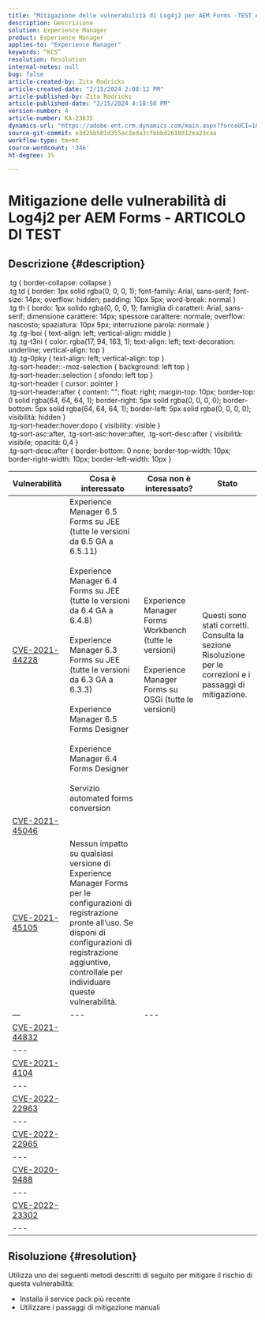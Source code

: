 ```yaml
---
title: "Mitigazione delle vulnerabilità di Log4j2 per AEM Forms -TEST ARTICLE"
description: Descrizione
solution: Experience Manager
product: Experience Manager
applies-to: "Experience Manager"
keywords: “KCS”
resolution: Resolution
internal-notes: null
bug: false
article-created-by: Zita Rodricks
article-created-date: "2/15/2024 2:08:12 PM"
article-published-by: Zita Rodricks
article-published-date: "2/15/2024 4:18:58 PM"
version-number: 4
article-number: KA-23635
dynamics-url: "https://adobe-ent.crm.dynamics.com/main.aspx?forceUCI=1&pagetype=entityrecord&etn=knowledgearticle&id=2aaf3fa6-0bcc-ee11-9079-6045bd0063aa"
source-git-commit: e3d25b501d355ac2eda3cfbbbd2610d12ea23caa
workflow-type: tm+mt
source-wordcount: '346'
ht-degree: 1%

---
```


# Mitigazione delle vulnerabilità di Log4j2 per AEM Forms - ARTICOLO DI TEST

## Descrizione {#description}

.tg { border-collapse: collapse }<br>.tg td { border: 1px solid rgba(0, 0, 0, 1); font-family: Arial, sans-serif; font-size: 14px; overflow: hidden; padding: 10px 5px; word-break: normal }<br>.tg th { bordo: 1px solido rgba(0, 0, 0, 1); famiglia di caratteri: Arial, sans-serif; dimensione carattere: 14px; spessore carattere: normale; overflow: nascosto; spaziatura: 10px 5px; interruzione parola: normale }<br>.tg .tg-lboi { text-align: left; vertical-align: middle }<br>.tg .tg-t3ni { color: rgba(17, 94, 163, 1); text-align: left; text-decoration: underline; vertical-align: top }<br>.tg .tg-0pky { text-align: left; vertical-align: top }<br>.tg-sort-header::-moz-selection { background: left top }<br>.tg-sort-header::selection { sfondo: left top }<br>.tg-sort-header { cursor: pointer }<br>.tg-sort-header:after { content: &quot;&quot;; float: right; margin-top: 10px; border-top: 0 solid rgba(64, 64, 64, 1); border-right: 5px solid rgba(0, 0, 0, 0); border-bottom: 5px solid rgba(64, 64, 64, 1); border-left: 5px solid rgba(0, 0, 0, 0); visibilità: hidden }<br>.tg-sort-header:hover:dopo { visibility: visible }<br>.tg-sort-asc:after, .tg-sort-asc:hover:after, .tg-sort-desc:after { visibilità: visibile; opacità: 0,4 }<br>.tg-sort-desc:after { border-bottom: 0 none; border-top-width: 10px; border-right-width: 10px; border-left-width: 10px }

| Vulnerabilità | Cosa è interessato | Cosa non è interessato? | Stato |
| --- | --- | --- | --- |
| [CVE-2021-44228](https://cve.mitre.org/cgi-bin/cvename.cgi?name=2021-44228) | Experience Manager 6.5 Forms su JEE (tutte le versioni da 6.5 GA a 6.5.11)<br><br>Experience Manager 6.4 Forms su JEE (tutte le versioni da 6.4 GA a 6.4.8)<br><br>Experience Manager 6.3 Forms su JEE (tutte le versioni da 6.3 GA a 6.3.3)<br><br>Experience Manager 6.5 Forms Designer<br><br>Experience Manager 6.4 Forms Designer<br><br>Servizio automated forms conversion | Experience Manager Forms Workbench (tutte le versioni)<br><br>Experience Manager Forms su OSGi (tutte le versioni) | Questi sono stati corretti. Consulta la sezione Risoluzione per le correzioni e i passaggi di mitigazione. |
| [CVE-2021-45046](https://cve.mitre.org/cgi-bin/cvename.cgi?name=2021-45046) |
| [CVE-2021-45105](https://cve.mitre.org/cgi-bin/cvename.cgi?name=CVE-2021-45105) | Nessun impatto su qualsiasi versione di Experience Manager Forms per le configurazioni di registrazione pronte all’uso. Se disponi di configurazioni di registrazione aggiuntive, controllale per individuare queste vulnerabilità. |   |
| — | --- | --- |
| [CVE-2021-44832](https://cve.mitre.org/cgi-bin/cvename.cgi?name=CVE-2021-44832) |
| --- |
| [CVE-2021-4104](https://cve.mitre.org/cgi-bin/cvename.cgi?name=CVE-2021-4104) |
| --- |
| [CVE-2022-22963](https://cve.mitre.org/cgi-bin/cvename.cgi?name=CVE-2022-22963) |
| --- |
| [CVE-2022-22965](https://cve.mitre.org/cgi-bin/cvename.cgi?name=CVE-2022-22965) |
| --- |
| [CVE-2020-9488](https://cve.mitre.org/cgi-bin/cvename.cgi?name=CVE-2020-9488) |
| --- |
| [CVE-2022-23302](https://cve.mitre.org/cgi-bin/cvename.cgi?name=CVE-2022-23302) |
| --- |



## Risoluzione {#resolution}


Utilizza uno dei seguenti metodi descritti di seguito per mitigare il rischio di questa vulnerabilità:

- Installa il service pack più recente
- Utilizzare i passaggi di mitigazione manuali


